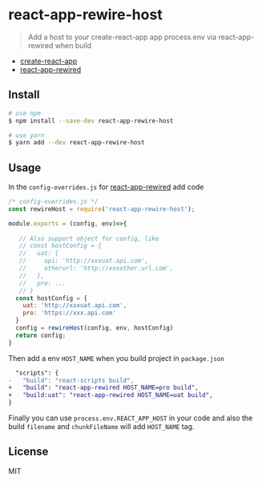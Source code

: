 # react-app-rewire-host
> Add a host to your create-react-app app process.env via react-app-rewired when build 

* [create-react-app](https://github.com/facebookincubator/create-react-app)
* [react-app-rewired](https://github.com/timarney/react-app-rewired)

## Install

```bash
# use npm
$ npm install --save-dev react-app-rewire-host  

# use yarn
$ yarn add --dev react-app-rewire-host
```

## Usage

In the `config-overrides.js` for [react-app-rewired](https://github.com/timarney/react-app-rewired) add code

```javascript
/* config-overrides.js */
const rewireHost = require('react-app-rewire-host');

module.exports = (config, env)=>{
  
   // Also support object for config, like
   // const hostConfig = {
   //   uat: {
   //     api: 'http://xxxuat.api.com',
   //     otherurl: 'http://xxxother.url.com',
   //   },
   //   pro: ...
   // }
  const hostConfig = {
    uat: 'http://xxxuat.api.com',
    pro: 'https://xxx.api.com'
  }
  config = rewireHost(config, env, hostConfig)
  return config;
}
```  

Then add a env `HOST_NAME` when you build project in `package.json`
```diff
  "scripts": {
-   "build": "react-scripts build",
+   "build": "react-app-rewired HOST_NAME=pro build",
+   "build:uat": "react-app-rewired HOST_NAME=uat build",
}
```

Finally you can use `process.env.REACT_APP_HOST` in your code and also the build `filename` and `chunkFileName` will add `HOST_NAME` tag.

## License
MIT
